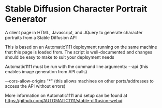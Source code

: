 # Stable Diffusion Character Portrait Generator
A client page in HTML, Javascript, and JQuery to generate character portraits from a Stable Diffusion API

This is based on an Automatic1111 deployment running on the same machine that this page is loaded from.
The script is well-documented and changes should be easy to make to suit your deployment needs

Automatic1111 must be run with the command line arguments:
--api   (this enables image generation from API calls)

--cors-allow-origins "*"    (this allows machines on other ports/addresses to access the API without errors)

More information on Automatic1111 and setup can be found at https://github.com/AUTOMATIC1111/stable-diffusion-webui
